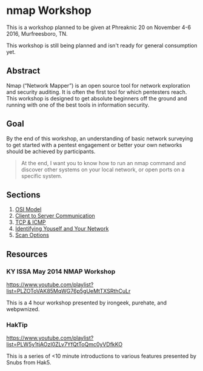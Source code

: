 nmap Workshop
=============

This is a workshop planned to be given at Phreaknic 20 on November 4-6 2016,
Murfreesboro, TN.

This workshop is still being planned and isn't ready for general consumption
yet.

Abstract
--------

Nmap (“Network Mapper”) is an open source tool for network exploration and
security auditing. It is often the first tool for which pentesters reach.
This workshop is designed to get absolute beginners off the ground and running
with one of the best tools in information security.

Goal
----
By the end of this workshop, an understanding of basic network surveying to get
started with a pentest engagement or better your own networks should be achieved
by participants.

> At the end, I want you to know how to run an nmap command and discover other
systems on your local network, or open ports on a specific system.

Sections
--------
1. [OSI Model](1-osi-model.md)
2. [Client to Server Communication](2-client-to-server.md)
3. [TCP & ICMP](3-tcp-icmp.md)
4. [Identifying Youself and Your Network](4-identification.md)
5. [Scan Options](5-options.md)

Resources
---------

### KY ISSA May 2014 NMAP Workshop
https://www.youtube.com/playlist?list=PLZOToVAK85MqWG76p5gUeMtTXSRthCuLr

This is a 4 hour workshop presented by irongeek, purehate, and webpwnized.

### HakTip
https://www.youtube.com/playlist?list=PLW5y1tjAOzI0ZLv7YfQtToQmc0yVDfkKO

This is a series of <10 minute introductions to various features presented by
Snubs from Hak5.

